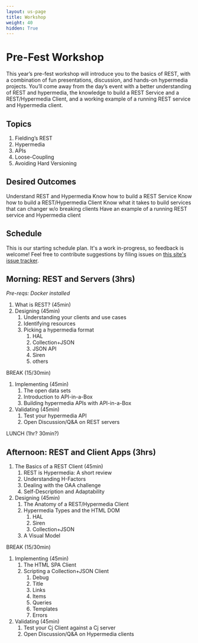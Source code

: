 ```yaml
---
layout: us-page
title: Workshop
weight: 40
hidden: True
---
```


# Pre-Fest Workshop

This year’s pre-fest workshop will introduce you to the basics of REST, with a combination of fun presentations, discussion, and hands-on hypermedia projects. You’ll come away from the day’s event with a better understanding of REST and hypermedia, the knowledge to build a REST Service and a REST/Hypermedia Client, and a working example of a running REST service and Hypermedia client.

## Topics

1. Fielding’s REST
2. Hypermedia
3. APIs
4. Loose-Coupling
5. Avoiding Hard Versioning

## Desired Outcomes
Understand REST and Hypermedia
Know how to build a REST Service
Know how to build a REST/Hypermedia Client
Know what it takes to build services that can changer w/o breaking clients
Have an example of a running REST service and Hypermedia client

## Schedule

This is our starting schedule plan. It's a work in-progress, so feedback is
welcome! Feel free to contribute suggestions by filing issues on
[this site's issue tracker](https://github.com/RESTFest/2017-Greenville/issues).

## Morning: REST and Servers (3hrs)
*Pre-reqs: Docker installed*

1. What is REST? (45min)
2. Designing (45min)
   1. Understanding your clients and use cases
   2. Identifying resources
   3. Picking a hypermedia format
       1. HAL
       2. Collection+JSON
       3. JSON API
       4. Siren
       5. others

BREAK (15/30min)

1. Implementing (45min)
   1. The open data sets
   2. Introduction to API-in-a-Box
   3. Building hypermedia APIs with API-in-a-Box
2. Validating (45min)
   1. Test your hypermedia API
   2. Open Discussion/Q&A on REST servers

LUNCH (1hr? 30min?)

## Afternoon: REST and Client Apps (3hrs)

1. The Basics of a REST Client (45min)
   1. REST is Hypermedia: A short review
   2. Understanding H-Factors
   3. Dealing with the OAA challenge
   4. Self-Description and Adaptability
2. Designing (45min)
   1. The Anatomy of a REST/Hypermedia Client
   2. Hypermedia Types and the HTML DOM
       1. HAL 
       2. Siren
       3. Collection+JSON
   3. A Visual Model

BREAK (15/30min)

1. Implementing (45min)
   1. The HTML SPA Client
   2. Scripting a Collection+JSON Client
       1. Debug
       2. Title
       3. Links
       4. Items
       5. Queries
       6. Templates
       7. Errors
2. Validating (45min)
   1. Test your Cj Client against a Cj server
   2. Open Discussion/Q&A on Hypermedia clients
